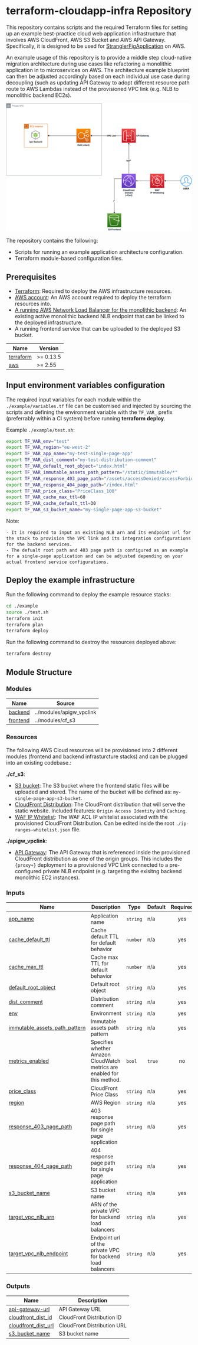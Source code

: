 # terraform-cloudapp-infra Repository 
This repository contains scripts and the required Terraform files for setting up an example best-practice cloud web application infrastructure that involves AWS CloudFront, AWS S3 Bucket and AWS API Gateway. Specifically, it is designed to be used for [StranglerFigApplication](https://martinfowler.com/bliki/StranglerFigApplication.html) on AWS. 

An example usage of this repository is to provide a middle step cloud-native migration architecture during use cases like refactoring a monolithic application in to microservices on AWS. The architecture example blueprint can then be adjusted accordingly based on each individual use case during decoupling (such as updating API Gateway to adopt different resource path route to AWS Lambdas instead of the provisioned VPC link (e.g. NLB to monolithic backend EC2s).

![alt text](architecture.png "Architecture")

The repository contains the following:
* Scripts for running an example application architecture configuration.
* Terraform module-based configuration files.

## Prerequisites
* [Terraform](https://learn.hashicorp.com/tutorials/terraform/install-cli): Required to deploy the AWS infrastructure resources.
* [AWS account](https://aws.amazon.com): An AWS account required to deploy the terraform resources into.
* [A running AWS Network Load Balancer for the monolithic backend](https://aws.amazon.com/elasticloadbalancing/network-load-balancer/): An existing active monolithic backend NLB endpoint that can be linked to the deployed infrastructure.
* A running frontend service that can be uploaded to the deployed S3 bucket.

| Name | Version |
|------|---------|
| <a name="requirement_terraform"></a> [terraform](#requirement\_terraform) | >= 0.13.5 |
| <a name="requirement_aws"></a> [aws](#requirement\_aws) | >= 2.55 |


## Input environment variables configuration 
The required input variables for each module within the `./example/variables.tf` file can be customised and injected by sourcing the scripts and defining the environment variable with the `TF_VAR_` prefix (preferrably within a CI system) before running **terraform deploy**.

Example `./example/test.sh`:
```bash
export TF_VAR_env="test"
export TF_VAR_region="eu-west-2"
export TF_VAR_app_name="my-test-single-page-app"
export TF_VAR_dist_comment="my-test-distribution-comment"
export TF_VAR_default_root_object="index.html"
export TF_VAR_immutable_assets_path_pattern="/static/immutable/*"
export TF_VAR_response_403_page_path="/assets/accessDenied/accessForbidden.html"
export TF_VAR_response_404_page_path="/index.html"
export TF_VAR_price_class="PriceClass_100"
export TF_VAR_cache_max_ttl=60
export TF_VAR_cache_default_ttl=30
export TF_VAR_s3_bucket_name="my-single-page-app-s3-bucket"
```

Note:

    - It is required to input an existing NLB arn and its endpoint url for the stack to provision the VPC link and its integration configurations for the backend services.
    - The defualt root path and 403 page path is configured as an example for a single-page application and can be adjusted depending on your actual frontend service configurations.

## Deploy the example infrastructure
Run the following command to deploy the example resource stacks:

```bash
cd ./example
source ./test.sh
terraform init
terraform plan
terraform deploy
```

Run the following command to destroy the resources deployed above:

```bash
terraform destroy
```

## Module Structure
### Modules

| Name | Source |
|------|--------|
| <a name="module_backend"></a> [backend](#module\_backend) | ../modules/apigw_vpclink |
| <a name="module_frontend"></a> [frontend](#module\_frontend) | ../modules/cf_s3 |

### Resources
The following AWS Cloud resources will be provisioned into 2 different modules (frontend and backend infrasturcture stacks) and can be plugged into an existing codebase.:

**./cf_s3**: 
- [S3 bucket](https://aws.amazon.com/s3/): The S3 bucket where the frontend static files will be uploaded and stored. The name of the bucket will be defined as: `my-single-page-app-s3-bucket`.
- [CloudFront Distribution](https://aws.amazon.com/cloudfront/): The CloudFront distribution that will serve the static website. Included features: `Origin Access Identity` and `Caching`.
- [WAF IP Whitelist](https://aws.amazon.com/waf/): The WAF ACL IP whitelist associated with the provisioned CloudFront Distribution. Can be edited inside the root `./ip-ranges-whitelist.json` file.

**./apigw_vpclink**:
- [API Gateway](https://aws.amazon.com/api-gateway/): The API Gateway that is referenced inside the provisioned CloudFront distribution as one of the origin groups. This includes the `{proxy+}` deployment to a provisioned VPC Link connected to a pre-configured private NLB endpoint (e.g. targeting the exisitng backend monolithic EC2 instances).


### Inputs

| Name | Description | Type | Default | Required |
|------|-------------|------|---------|:--------:|
| <a name="input_app_name"></a> [app\_name](#input\_app\_name) | Application name | `string` | n/a | yes |
| <a name="input_cache_default_ttl"></a> [cache\_default\_ttl](#input\_cache\_default\_ttl) | Cache default TTL for default behavior | `number` | n/a | yes |
| <a name="input_cache_max_ttl"></a> [cache\_max\_ttl](#input\_cache\_max\_ttl) | Cache max TTL for default behavior | `number` | n/a | yes |
| <a name="input_default_root_object"></a> [default\_root\_object](#input\_default\_root\_object) | Default root object | `string` | n/a | yes |
| <a name="input_dist_comment"></a> [dist\_comment](#input\_dist\_comment) | Distribution comment | `string` | n/a | yes |
| <a name="input_env"></a> [env](#input\_env) | Environment | `string` | n/a | yes |
| <a name="input_immutable_assets_path_pattern"></a> [immutable\_assets\_path\_pattern](#input\_immutable\_assets\_path\_pattern) | Immutable assets path pattern | `string` | n/a | yes |
| <a name="input_metrics_enabled"></a> [metrics\_enabled](#input\_metrics\_enabled) | Specifies whether Amazon CloudWatch metrics are enabled for this method. | `bool` | `true` | no |
| <a name="input_price_class"></a> [price\_class](#input\_price\_class) | CloudFront Price Class | `string` | n/a | yes |
| <a name="input_region"></a> [region](#input\_region) | AWS Region | `string` | n/a | yes |
| <a name="input_response_403_page_path"></a> [response\_403\_page\_path](#input\_response\_403\_page\_path) | 403 response page path for single page application | `string` | n/a | yes |
| <a name="input_response_404_page_path"></a> [response\_404\_page\_path](#input\_response\_404\_page\_path) | 404 response page path for single page application | `string` | n/a | yes |
| <a name="input_s3_bucket_name"></a> [s3\_bucket\_name](#input\_s3\_bucket\_name) | S3 bucket name | `string` | n/a | yes |
| <a name="input_target_vpc_nlb_arn"></a> [target\_vpc\_nlb\_arn](#input\_target\_vpc\_nlb\_arn) | ARN of the private VPC for backend load balancers | `string` | n/a | yes |
| <a name="input_target_vpc_nlb_endpoint"></a> [target\_vpc\_nlb\_endpoint](#input\_target\_vpc\_nlb\_endpoint) | Endpoint url of the private VPC for backend load balancers | `string` | n/a | yes |

### Outputs

| Name | Description |
|------|-------------|
| <a name="output_api-gateway-url"></a> [api-gateway-url](#output\_api-gateway-url) | API Gateway URL |
| <a name="output_cloudfront_dist_id"></a> [cloudfront\_dist\_id](#output\_cloudfront\_dist\_id) | CloudFront Distribution ID |
| <a name="output_cloudfront_dist_url"></a> [cloudfront\_dist\_url](#output\_cloudfront\_dist\_url) | CloudFront Distribution URL |
| <a name="output_s3_bucket_name"></a> [s3\_bucket\_name](#output\_s3\_bucket\_name) | S3 bucket name |
